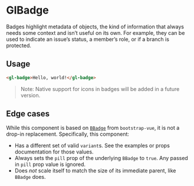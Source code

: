 # GlBadge

<!-- STORY -->

Badges highlight metadata of objects, the kind of information that always needs
some context and isn’t useful on its own. For example, they can be used to
indicate an issue’s status, a member’s role, or if a branch is protected.

## Usage

```html
<gl-badge>Hello, world!</gl-badge>
```

> Note: Native support for icons in badges will be added in a future version.

## Edge cases

While this component is based on
[`BBadge`](https://bootstrap-vue.js.org/docs/components/badge) from
`bootstrap-vue`, it is not a drop-in replacement. Specifically, this component:

 - Has a different set of valid `variant`s. See the examples or props
   documentation for those values.
 - Always sets the `pill` prop of the underlying `BBadge` to `true`. Any passed
   in `pill` prop value is ignored.
 - Does _not_ scale itself to match the size of its immediate parent, like
   `BBadge` does.
